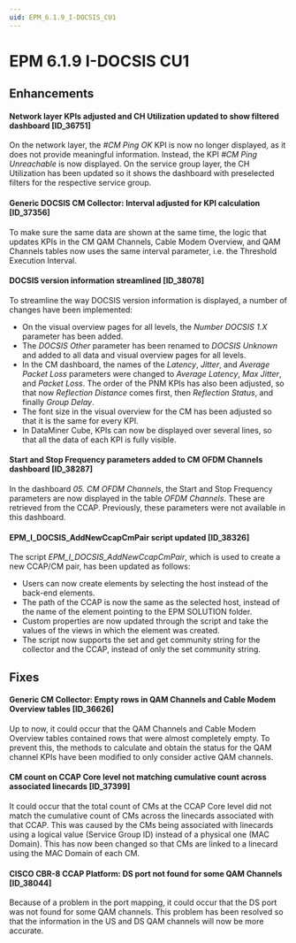 ```yaml
---
uid: EPM_6.1.9_I-DOCSIS_CU1
---
```


# EPM 6.1.9 I-DOCSIS CU1

## Enhancements

#### Network layer KPIs adjusted and CH Utilization updated to show filtered dashboard [ID_36751]

​On the network layer, the *#CM Ping OK* KPI is now no longer displayed, as it does not provide meaningful information. Instead, the KPI *#CM Ping Unreachable* is now displayed. On the service group layer, the CH Utilization has been updated so it shows the dashboard with preselected filters for the respective service group.

#### Generic DOCSIS CM Collector: Interval adjusted for KPI calculation [ID_37356]

To make sure the same data are shown at the same time, the logic that updates KPIs in the CM QAM Channels, Cable Modem Overview, and QAM Channels tables now uses the same interval parameter, i.e. the Threshold Execution Interval.

#### DOCSIS version information streamlined [ID_38078]

To streamline the way DOCSIS version information is displayed, a number of changes have been implemented:

- On the visual overview pages for all levels, the *Number DOCSIS 1.X* parameter has been added.
- The *DOCSIS Other* parameter has been renamed to *DOCSIS Unknown* and added to all data and visual overview pages for all levels.
- In the CM dashboard, the names of the *Latency*, *Jitter*, and *Average Packet Loss* parameters were changed to *Average Latency*, *Max Jitter*, and *Packet Loss*. The order of the PNM KPIs has also been adjusted, so that now *Reflection Distance* comes first, then *Reflection Status*, and finally *Group Delay*.
- The font size in the visual overview for the CM has been adjusted so that it is the same for every KPI.
- In DataMiner Cube, KPIs can now be displayed over several lines, so that all the data of each KPI is fully visible.

#### Start and Stop Frequency parameters added to CM OFDM Channels dashboard [ID_38287]

In the dashboard *05. CM OFDM Channels*, the Start and Stop Frequency parameters are now displayed in the table *OFDM Channels*. These are retrieved from the CCAP. Previously, these parameters were not available in this dashboard.

#### EPM_I_DOCSIS_AddNewCcapCmPair script updated [ID_38326]

The script *EPM_I_DOCSIS_AddNewCcapCmPair*, which is used to create a new CCAP/CM pair, has been updated as follows:

- Users can now create elements by selecting the host instead of the back-end elements.
- The path of the CCAP is now the same as the selected host, instead of the name of the element pointing to the EPM SOLUTION folder.
- Custom properties are now updated through the script and take the values of the views in which the element was created.
- The script now supports the set and get community string for the collector and the CCAP, instead of only the set community string.

## Fixes

#### Generic CM Collector: Empty rows in QAM Channels and Cable Modem Overview tables [ID_36626]

Up to now, it could occur that the QAM Channels and Cable Modem Overview tables contained rows that were almost completely empty. To prevent this, the methods to calculate and obtain the status for the QAM channel KPIs have been modified to only consider active QAM channels.

#### CM count on CCAP Core level not matching cumulative count across associated linecards [ID_37399]

It could occur that the total count of CMs at the CCAP Core level did not match the cumulative count of CMs across the linecards associated with that CCAP. This was caused by the CMs being associated with linecards using a logical value (Service Group ID) instead of a physical one (MAC Domain). This has now been changed so that CMs are linked to a linecard using the MAC Domain of each CM.

#### CISCO CBR-8 CCAP Platform: DS port not found for some QAM Channels [ID_38044]

Because of a problem in the port mapping, it could occur that the DS port was not found for some QAM channels. This problem has been resolved so that the information in the US and DS QAM channels will now be more accurate.
